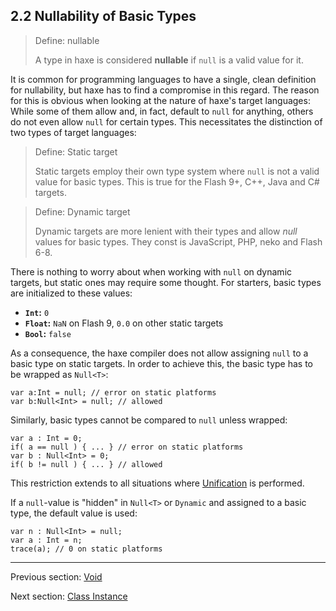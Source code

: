 ## 2.2 Nullability of Basic Types

> Define: nullable
>
> A type in haxe is considered **nullable** if `null` is a valid value for it.


It is common for programming languages to have a single, clean definition for nullability, but haxe has to find a compromise in this regard. The reason for this is obvious when looking at the nature of haxe's target languages: While some of them allow and, in fact, default to `null` for anything, others do not even allow `null` for certain types. This necessitates the distinction of two types of target languages:

> Define: Static target
>
> Static targets employ their own type system where `null` is not a valid value for basic types. This is true for the Flash 9+, C++, Java and C# targets.

> Define: Dynamic target
>
> Dynamic targets are more lenient with their types and allow *null* values for basic types. They const is JavaScript, PHP, neko and Flash 6-8.


There is nothing to worry about when working with `null` on dynamic targets, but static ones may require some thought. For starters, basic types are initialized to these values:



* **`Int`:** `0`
* **`Float`:** `NaN` on Flash 9, `0.0` on other static targets
* **`Bool`:** `false`


As a consequence, the haxe compiler does not allow assigning `null` to a basic type on static targets. In order to achieve this, the basic type has to be wrapped as `Null<T>`:

```
var a:Int = null; // error on static platforms
var b:Null<Int> = null; // allowed
```
Similarly, basic types cannot be compared to `null` unless wrapped:

```
var a : Int = 0;
if( a == null ) { ... } // error on static platforms
var b : Null<Int> = 0;
if( b != null ) { ... } // allowed
```
This restriction extends to all situations where [Unification](https://github.com/Simn/HaxeManual/tree/master/md/manual/3.3-Unification.md) is performed.

If a `null`-value is "hidden" in `Null<T>` or `Dynamic` and assigned to a basic type, the default value is used:

```
var n : Null<Int> = null;
var a : Int = n;
trace(a); // 0 on static platforms
```

---

Previous section: [Void](https://github.com/Simn/HaxeManual/tree/master/md/manual/2.1.3-Void.md)

Next section: [Class Instance](https://github.com/Simn/HaxeManual/tree/master/md/manual/2.3-Class_Instance.md)